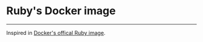 # Ruby's Docker image
---

Inspired in [Docker's offical Ruby image](https://registry.hub.docker.com/u/library/ruby/).
